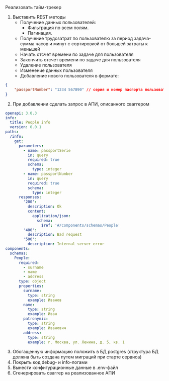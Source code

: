 Реализовать тайм-трекер

1. Выставить REST методы
   * Получение данных пользователей:
     - Фильтрация по всем полям.
     - Пагинация.
   * Получение трудозатрат по пользователю за период задача-сумма часов и минут с сортировкой от большей затраты к меньшей
   * Начать отсчет времени по задаче для пользователя
   * Закончить отсчет времени по задаче для пользователя
   * Удаление пользователя
   * Изменение данных пользователя
   * Добавление нового пользователя в формате:
```json
{
	"passportNumber": "1234 567890" // серия и номер паспорта пользователя
}
```
2. При добавлении сделать запрос в АПИ, описанного сваггером
```yaml
openapi: 3.0.3
info:
  title: People info
  version: 0.0.1
paths:
  /info:
    get:
      parameters:
        - name: passportSerie
          in: query
          required: true
          schema:
            type: integer
        - name: passportNumber
          in: query
          required: true
          schema:
            type: integer
      responses:
        '200':
          description: Ok
          content:
            application/json:
              schema:
                $ref: '#/components/schemas/People'
        '400':
          description: Bad request
        '500':
          description: Internal server error
components:
  schemas:
    People:
      required:
        - surname
        - name
        - address
      type: object
      properties:
        surname:
          type: string
          example: Иванов
        name:
          type: string
          example: Иван
        patronymic:
          type: string
          example: Иванович
        address:
          type: string
          example: г. Москва, ул. Ленина, д. 5, кв. 1
```
3. Обогащенную информацию положить в БД postgres (структура БД должна быть создана путем миграций при старте сервиса)
4. Покрыть код debug- и info-логами
5. Вынести конфигурационные данные в .env-файл
6. Сгенерировать сваггер на реализованное АПИ

